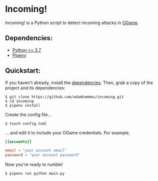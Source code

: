 # Incoming!

Incoming! is a Python script to detect incoming attacks in [OGame](https://en.ogame.gameforge.com/).


## Dependencies:

* [Python >= 3.7](https://www.python.org/getit/)
* [Pipenv](https://docs.pipenv.org/install/#installing-pipenv)


## Quickstart:

If you haven't already, install the [dependencies](#dependencies).
Then, grab a copy of the project and its dependencies:

```
$ git clone https://github.com/adamhammes/incoming.git
$ cd incoming
$ pipenv install
```

Create the config file...

```
$ touch config.toml
```

... and edit it to include your OGame credentials.
For example,

```toml
[[accounts]]

email = "your account email"
password = "your account password"
```

Now you're ready to rumble!

```
$ pipenv run python main.py
```